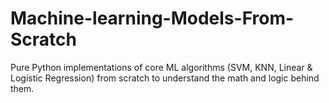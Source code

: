 # Machine-learning-Models-From-Scratch
Pure Python implementations of core ML algorithms (SVM, KNN, Linear &amp; Logistic Regression) from scratch to understand the math and logic behind them.
